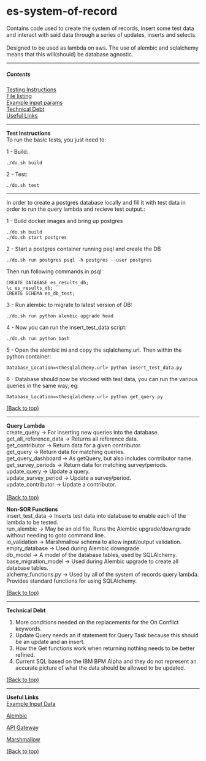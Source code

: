 # es-system-of-record 

<a id='top'>

Contains code used to create the system of records, insert some test data and interact 
with said data through a series of updates, inserts and selects.<br><br>
Designed to be used as lambda on aws. The use of alembic and sqlalchemy means that this
 will(should) be database agnostic.
<hr>

##### Contents
[Testing Instructions](#test)<br>
[File listing](#files)<br>
[Example input params](#input)<br>
[Technical Debt](#td)<br>
[Useful Links](#links)<br>


<hr>

**Test Instructions** <br>
<a id='test'>
To run the basic tests, you just need to:

1 - Build:

```
./do.sh build
```
2 - Test:

```
./do.sh test
```
<hr>
In order to create a postgres database locally and fill it with test data in order to 
run the query lambda and recieve test output.:


1 - Build docker images and bring up postgres
```
./do.sh build
./do.sh start postgres
```
2 - Start a postgres container running psql and create the DB
```
./do.sh run postgres psql -h postgres --user postgres
```
Then run following commands in psql
```
CREATE DATABASE es_results_db;
\c es_results_db;
CREATE SCHEMA es_db_test;
```
3 - Run alembic to migrate to latest version of DB:
```
./do.sh run python alembic upgrade head
```
4 - Now you can run the insert_test_data script:
```buildoutcfg
./do.sh run python bash
```
5 - Open the alembic ini and copy the sqlalchemy.url.
Then within the python container:
```
Database_Location=<thesqlalchemy.url> python insert_test_data.py
```
6 - Database should now be stocked with test data, you can run the various queries in the 
same way, eg:
```
Database_Location=<thesqlalchemy.url> python get_query.py
```
[(Back to top)](#top)
<hr>
<a id='files'>

**Query Lambda** <br>
create_query -> For inserting new queries into the database.<br>
get_all_reference_data -> Returns all reference data.<br>
get_contributor -> Return data for a given contributor.<br>
get_query -> Return data for matching queries.<br>
get_query_dashboard -> As getQuery, but also includes contributor name.<br>
get_survey_periods -> Return data for matching survey/periods.<br>
update_query -> Update a query.<br>
update_survey_period -> Update a survey/period.<br>
update_contributor -> Update a contributor.<br>
<br>
[(Back to top)](#top)

**Non-SOR Functions**<br>
insert_test_data -> Inserts test data into database to enable each of the lambda to be 
tested.<br>
run_alembic -> May be an old file. Runs the Alembic upgrade/downgrade without needing 
to goto command line.<br>
io_validation -> Marshmallow schema to allow input/output validation.<br>
empty_database -> Used during Alembic downgrade.<br>
db_model -> A model of the database tables, used by SQLAlchemy.<br>
base_migration_model -> Used during Alembic upgrade to create all database tables.<br>
alchemy_functions.py -> Used by all of the system of records query lambda. Provides 
standard functions for using SQLAlchemy.<br>

[(Back to top)](#top)

<hr>

**Technical Debt** <a id='td'>
1) More conditions needed on the replacements for the On Conflict keywords.
2) Update Query needs an if statement for Query Task because this should be an update and an insert.
3) How the Get functions work when returning nothing needs to be better refined.
4) Current SQL based on the IBM BPM Alpha and they do not represent an accurate picture of what the data should be allowed to be updated.

[(Back to top)](#top)

<hr>

**Useful Links** <a id='links'>
<br>
[Example Input Data](./ExampleInput.md)

[Alembic](https://collaborate2.ons.gov.uk/confluence/pages/viewpage.action?spaceKey=ESD&title=Alembic+Migrations) 

[API Gateway](https://collaborate2.ons.gov.uk/confluence/display/ESD/AWS+API+Gateway)

[Marshmallow](https://collaborate2.ons.gov.uk/confluence/display/ESD/Marshmallow)

[(Back to top)](#top)
